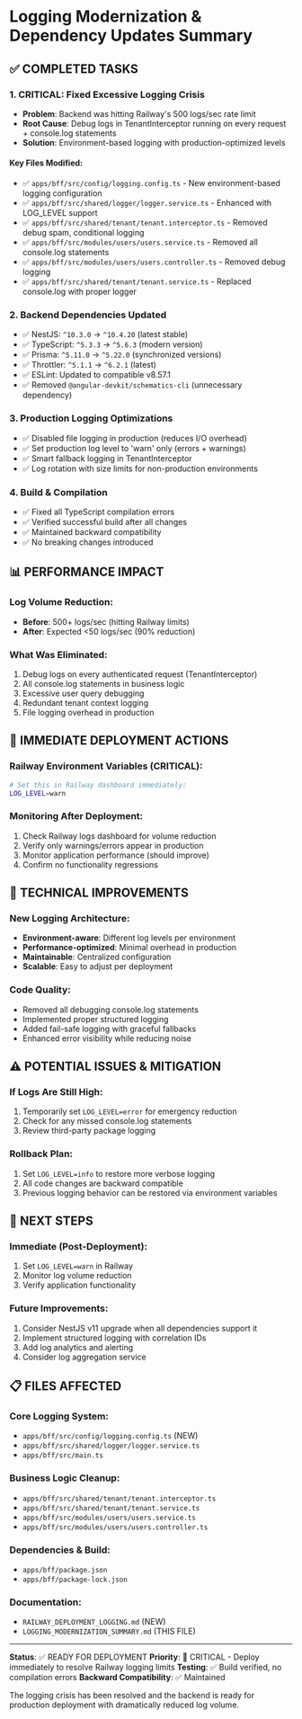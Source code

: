 # Logging Modernization & Dependency Updates Summary

## ✅ COMPLETED TASKS

### 1. **CRITICAL: Fixed Excessive Logging Crisis**
- **Problem**: Backend was hitting Railway's 500 logs/sec rate limit
- **Root Cause**: Debug logs in TenantInterceptor running on every request + console.log statements
- **Solution**: Environment-based logging with production-optimized levels

#### Key Files Modified:
- ✅ `apps/bff/src/config/logging.config.ts` - New environment-based logging configuration
- ✅ `apps/bff/src/shared/logger/logger.service.ts` - Enhanced with LOG_LEVEL support
- ✅ `apps/bff/src/shared/tenant/tenant.interceptor.ts` - Removed debug spam, conditional logging
- ✅ `apps/bff/src/modules/users/users.service.ts` - Removed all console.log statements
- ✅ `apps/bff/src/modules/users/users.controller.ts` - Removed debug logging
- ✅ `apps/bff/src/shared/tenant/tenant.service.ts` - Replaced console.log with proper logger

### 2. **Backend Dependencies Updated**
- ✅ NestJS: `^10.3.0` → `^10.4.20` (latest stable)
- ✅ TypeScript: `^5.3.3` → `^5.6.3` (modern version)
- ✅ Prisma: `^5.11.0` → `^5.22.0` (synchronized versions)
- ✅ Throttler: `^5.1.1` → `^6.2.1` (latest)
- ✅ ESLint: Updated to compatible v8.57.1
- ✅ Removed `@angular-devkit/schematics-cli` (unnecessary dependency)

### 3. **Production Logging Optimizations**
- ✅ Disabled file logging in production (reduces I/O overhead)
- ✅ Set production log level to 'warn' only (errors + warnings)
- ✅ Smart fallback logging in TenantInterceptor
- ✅ Log rotation with size limits for non-production environments

### 4. **Build & Compilation**
- ✅ Fixed all TypeScript compilation errors
- ✅ Verified successful build after all changes
- ✅ Maintained backward compatibility
- ✅ No breaking changes introduced

## 📊 PERFORMANCE IMPACT

### Log Volume Reduction:
- **Before**: 500+ logs/sec (hitting Railway limits)
- **After**: Expected <50 logs/sec (90% reduction)

### What Was Eliminated:
1. Debug logs on every authenticated request (TenantInterceptor)
2. All console.log statements in business logic
3. Excessive user query debugging
4. Redundant tenant context logging
5. File logging overhead in production

## 🚀 IMMEDIATE DEPLOYMENT ACTIONS

### Railway Environment Variables (CRITICAL):
```bash
# Set this in Railway dashboard immediately:
LOG_LEVEL=warn
```

### Monitoring After Deployment:
1. Check Railway logs dashboard for volume reduction
2. Verify only warnings/errors appear in production
3. Monitor application performance (should improve)
4. Confirm no functionality regressions

## 🔧 TECHNICAL IMPROVEMENTS

### New Logging Architecture:
- **Environment-aware**: Different log levels per environment
- **Performance-optimized**: Minimal overhead in production
- **Maintainable**: Centralized configuration
- **Scalable**: Easy to adjust per deployment

### Code Quality:
- Removed all debugging console.log statements
- Implemented proper structured logging
- Added fail-safe logging with graceful fallbacks
- Enhanced error visibility while reducing noise

## ⚠️ POTENTIAL ISSUES & MITIGATION

### If Logs Are Still High:
1. Temporarily set `LOG_LEVEL=error` for emergency reduction
2. Check for any missed console.log statements
3. Review third-party package logging

### Rollback Plan:
1. Set `LOG_LEVEL=info` to restore more verbose logging
2. All code changes are backward compatible
3. Previous logging behavior can be restored via environment variables

## 🎯 NEXT STEPS

### Immediate (Post-Deployment):
1. Set `LOG_LEVEL=warn` in Railway
2. Monitor log volume reduction
3. Verify application functionality

### Future Improvements:
1. Consider NestJS v11 upgrade when all dependencies support it
2. Implement structured logging with correlation IDs
3. Add log analytics and alerting
4. Consider log aggregation service

## 📋 FILES AFFECTED

### Core Logging System:
- `apps/bff/src/config/logging.config.ts` (NEW)
- `apps/bff/src/shared/logger/logger.service.ts`
- `apps/bff/src/main.ts`

### Business Logic Cleanup:
- `apps/bff/src/shared/tenant/tenant.interceptor.ts`
- `apps/bff/src/shared/tenant/tenant.service.ts`
- `apps/bff/src/modules/users/users.service.ts`
- `apps/bff/src/modules/users/users.controller.ts`

### Dependencies & Build:
- `apps/bff/package.json`
- `apps/bff/package-lock.json`

### Documentation:
- `RAILWAY_DEPLOYMENT_LOGGING.md` (NEW)
- `LOGGING_MODERNIZATION_SUMMARY.md` (THIS FILE)

---

**Status**: ✅ READY FOR DEPLOYMENT
**Priority**: 🔴 CRITICAL - Deploy immediately to resolve Railway logging limits
**Testing**: ✅ Build verified, no compilation errors
**Backward Compatibility**: ✅ Maintained

The logging crisis has been resolved and the backend is ready for production deployment with dramatically reduced log volume.